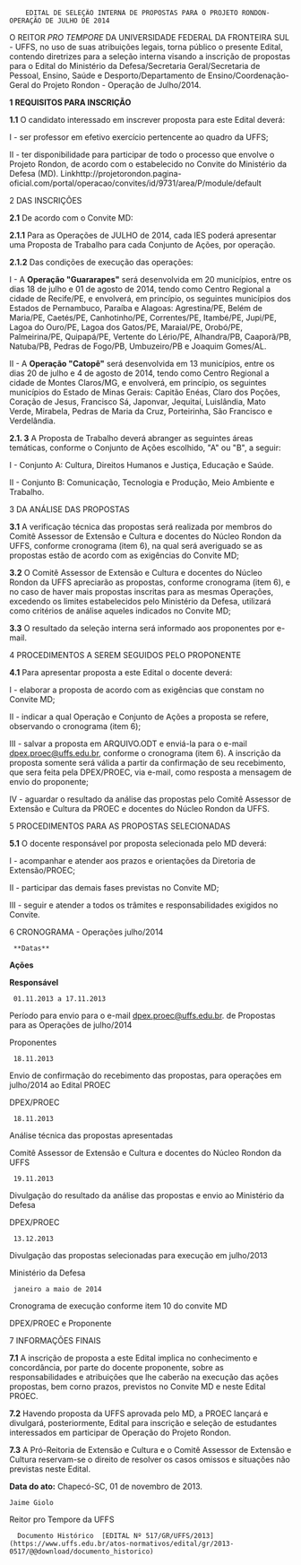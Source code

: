        EDITAL DE SELEÇÃO INTERNA DE PROPOSTAS PARA O PROJETO RONDON- OPERAÇÃO DE JULHO DE 2014  

O REITOR *PRO TEMPORE* DA UNIVERSIDADE FEDERAL DA FRONTEIRA SUL - UFFS, no uso de suas atribuições legais, torna público o presente Edital, contendo diretrizes para a seleção interna visando a inscrição de propostas para o Edital do Ministério da Defesa/Secretaria Geral/Secretaria de Pessoal, Ensino, Saúde e Desporto/Departamento de Ensino/Coordenação-Geral do Projeto Rondon - Operação de Julho/2014.

 **1** **REQUISITOS PARA INSCRIÇÃO**

 **1.1** O candidato interessado em inscrever proposta para este Edital deverá:

 I - ser professor em efetivo exercício pertencente ao quadro da UFFS;

 II - ter disponibilidade para participar de todo o processo que envolve o Projeto Rondon, de acordo com o estabelecido no Convite do Ministério da Defesa (MD). Linkhttp://projetorondon.pagina-oficial.com/portal/operacao/convites/id/9731/area/P/module/default

 2 DAS INSCRIÇÕES

 **2.1** De acordo com o Convite MD:

 **2.1.1** Para as Operações de JULHO de 2014, cada lES poderá apresentar uma Proposta de Trabalho para cada Conjunto de Ações, por operação.

 **2.1.2** Das condições de execução das operações:

 I - A **Operação "Guararapes"** será desenvolvida em 20 municípios, entre os dias 18 de julho e 01 de agosto de 2014, tendo como Centro Regional a cidade de Recife/PE, e envolverá, em princípio, os seguintes municípios dos Estados de Pernambuco, Paraíba e Alagoas: Agrestina/PE, Belém de Maria/PE, Caetés/PE, Canhotinho/PE, Correntes/PE, Itambé/PE, Jupi/PE, Lagoa do Ouro/PE, Lagoa dos Gatos/PE, Maraial/PE, Orobó/PE, Palmeirina/PE, Quipapá/PE, Vertente do Lério/PE, Alhandra/PB, Caaporã/PB, Natuba/PB, Pedras de Fogo/PB, Umbuzeiro/PB e Joaquim Gomes/AL.

 II - A **Operação "Catopê"** será desenvolvida em 13 municípios, entre os dias 20 de julho e 4 de agosto de 2014, tendo como Centro Regional a cidade de Montes Claros/MG, e envolverá, em princípio, os seguintes municípios do Estado de Minas Gerais: Capitão Enéas, Claro dos Poções, Coração de Jesus, Francisco Sá, Japonvar, Jequitaí, Luislândia, Mato Verde, Mirabela, Pedras de Maria da Cruz, Porteirinha, São Francisco e Verdelândia.

 **2.1. 3** A Proposta de Trabalho deverá abranger as seguintes áreas temáticas, conforme o Conjunto de Ações escolhido, "A" ou "B", a seguir:

 I - Conjunto A: Cultura, Direitos Humanos e Justiça, Educação e Saúde.

 II - Conjunto B: Comunicação, Tecnologia e Produção, Meio Ambiente e Trabalho.

 3 DA ANÁLISE DAS PROPOSTAS

 **3.1** A verificação técnica das propostas será realizada por membros do Comitê Assessor de Extensão e Cultura e docentes do Núcleo Rondon da UFFS, conforme cronograma (item 6), na qual será averiguado se as propostas estão de acordo com as exigências do Convite MD;

 **3.2**  O Comitê Assessor de Extensão e Cultura e docentes do Núcleo Rondon da UFFS apreciarão as propostas, conforme cronograma (item 6), e no caso de haver mais propostas inscritas para as mesmas Operações, excedendo os limites estabelecidos pelo Ministério da Defesa, utilizará como critérios de análise aqueles indicados no Convite MD;

 **3.3** O resultado da seleção interna será informado aos proponentes por e-mail.

 4 PROCEDIMENTOS A SEREM SEGUIDOS PELO PROPONENTE

 **4.1** Para apresentar proposta a este Edital o docente deverá:

 I - elaborar a proposta de acordo com as exigências que constam no Convite MD;

 II - indicar a qual Operação e Conjunto de Ações a proposta se refere, observando o cronograma (item 6);

 III - salvar a proposta em ARQUIVO.ODT e enviá-la para o e-mail [dpex.proec@uffs.edu.br](mailto:dpex.proec@uffs.edu.br), conforme o cronograma (item 6). A inscrição da proposta somente será válida a partir da confirmação de seu recebimento, que sera feita pela DPEX/PROEC, via e-mail, como resposta a mensagem de envio do proponente;

 IV - aguardar o resultado da análise das propostas pelo Comitê Assessor de Extensão e Cultura da PROEC e docentes do Núcleo Rondon da UFFS.

 5 PROCEDIMENTOS PARA AS PROPOSTAS SELECIONADAS

 **5.1** O docente responsável por proposta selecionada pelo MD deverá:

 I - acompanhar e atender aos prazos e orientações da Diretoria de Extensão/PROEC;

 II - participar das demais fases previstas no Convite MD;

 III - seguir e atender a todos os trâmites e responsabilidades exigidos no Convite.

 6 CRONOGRAMA - Operações julho/2014

     **Datas**

   **Ações**

   **Responsável**

     01.11.2013 a 17.11.2013

   Período para envio para o e-mail [dpex.proec@uffs.edu.br](mailto:dpex.proec@uffs.edu.br). de Propostas para as Operações de julho/2014

   Proponentes

     18.11.2013

   Envio de confirmação do recebimento das propostas, para operações em julho/2014 ao Edital PROEC

   DPEX/PROEC

     18.11.2013

   Análise técnica das propostas apresentadas

   Comitê Assessor de Extensão e Cultura e docentes do Núcleo Rondon da UFFS

     19.11.2013

   Divulgação do resultado da análise das propostas e envio ao Ministério da Defesa

   DPEX/PROEC

     13.12.2013

   Divulgação das propostas selecionadas para execução em julho/2013

   Ministério da Defesa

     janeiro a maio de 2014

   Cronograma de execução conforme item 10 do convite MD

   DPEX/PROEC e Proponente

      

 7 INFORMAÇÕES FINAIS

 **7.1** A inscrição de proposta a este Edital implica no conhecimento e concordância, por parte do docente proponente, sobre as responsabilidades e atribuições que lhe caberão na execução das ações propostas, bem corno prazos, previstos no Convite MD e neste Edital PROEC.

 **7.2** Havendo proposta da UFFS aprovada pelo MD, a PROEC lançará e divulgará, posteriormente, Edital para inscrição e seleção de estudantes interessados em participar de Operação do Projeto Rondon.

 **7.3** A Pró-Reitoria de Extensão e Cultura e o Comitê Assessor de Extensão e Cultura reservam-se o direito de resolver os casos omissos e situações não previstas neste Edital.

  

   **Data do ato:** Chapecó-SC, 01 de novembro de 2013.   
 

    Jaime Giolo   
 Reitor pro Tempore da UFFS 

      Documento Histórico  [EDITAL Nº 517/GR/UFFS/2013](https://www.uffs.edu.br/atos-normativos/edital/gr/2013-0517/@@download/documento_historico)     
      